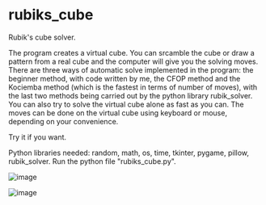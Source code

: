 # rubiks_cube
Rubik's cube solver.

The program creates a virtual cube. You can srcamble the cube or draw a pattern from a real cube and the computer will give you the solving moves. There are three ways of automatic solve implemented in the program: the beginner method, with code written by me, the CFOP method and the Kociemba method (which is the fastest in terms of number of moves), with the last two methods being carried out by the python library rubik_solver. You can also try to solve the virtual cube alone as fast as you can. The moves can be done on the virtual cube using keyboard or mouse, depending on your convenience.

Try it if you want.

Python libraries needed: random, math, os, time, tkinter, pygame, pillow, rubik_solver. Run the python file "rubiks_cube.py".

![image](https://github.com/Lapricode/rubiks_cube/assets/91993549/a3e9b5d3-ea56-4060-8108-be3d0fe34685)

![image](https://github.com/Lapricode/rubiks_cube/assets/91993549/14c3ff3c-8beb-439c-9195-f9d9256dd7b0)
